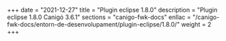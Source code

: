 +++
date        = "2021-12-27"
title       = "Plugin eclipse 1.8.0"
description = "Plugin eclipse 1.8.0 Canigó 3.6.1"
sections    = "canigo-fwk-docs"
enllac		= "/canigo-fwk-docs/entorn-de-desenvolupament/plugin-eclipse/1.8.0/"
weight		= 2
+++
